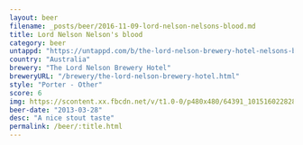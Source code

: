 ```yaml
---
layout: beer
filename: _posts/beer/2016-11-09-lord-nelson-nelsons-blood.md
title: Lord Nelson Nelson's blood
category: beer
untappd: "https://untappd.com/b/the-lord-nelson-brewery-hotel-nelsons-blood/43694"
country: "Australia"
brewery: "The Lord Nelson Brewery Hotel"
breweryURL: "/brewery/the-lord-nelson-brewery-hotel.html"
style: "Porter - Other"
score: 6
img: https://scontent.xx.fbcdn.net/v/t1.0-0/p480x480/64391_10151602282878745_784297964_n.jpg?_nc_cat=102&_nc_oc=AQlUPpUTqjvAkWzzKPEgwa0LzBCEAFfE0hraFk3Vs_3dPXiRHYSIrqgZqdrbEPHepzM&_nc_ht=scontent.xx&oh=51c4019d5a18c0ae44ae61674053f041&oe=5DA529AB
beer-date: "2013-03-28"
desc: "A nice stout taste"
permalink: /beer/:title.html
---
```

